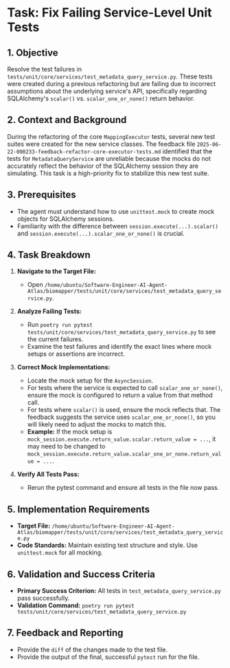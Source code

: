 # Task: Fix Failing Service-Level Unit Tests

## 1. Objective

Resolve the test failures in `tests/unit/core/services/test_metadata_query_service.py`. These tests were created during a previous refactoring but are failing due to incorrect assumptions about the underlying service's API, specifically regarding SQLAlchemy's `scalar()` vs. `scalar_one_or_none()` return behavior.

## 2. Context and Background

During the refactoring of the core `MappingExecutor` tests, several new test suites were created for the new service classes. The feedback file `2025-06-22-000233-feedback-refactor-core-executor-tests.md` identified that the tests for `MetadataQueryService` are unreliable because the mocks do not accurately reflect the behavior of the SQLAlchemy session they are simulating. This task is a high-priority fix to stabilize this new test suite.

## 3. Prerequisites

- The agent must understand how to use `unittest.mock` to create mock objects for SQLAlchemy sessions.
- Familiarity with the difference between `session.execute(...).scalar()` and `session.execute(...).scalar_one_or_none()` is crucial.

## 4. Task Breakdown

1.  **Navigate to the Target File:**
    - Open `/home/ubuntu/Software-Engineer-AI-Agent-Atlas/biomapper/tests/unit/core/services/test_metadata_query_service.py`.

2.  **Analyze Failing Tests:**
    - Run `poetry run pytest tests/unit/core/services/test_metadata_query_service.py` to see the current failures.
    - Examine the test failures and identify the exact lines where mock setups or assertions are incorrect.

3.  **Correct Mock Implementations:**
    - Locate the mock setup for the `AsyncSession`.
    - For tests where the service is expected to call `scalar_one_or_none()`, ensure the mock is configured to return a value from that method call.
    - For tests where `scalar()` is used, ensure the mock reflects that. The feedback suggests the service uses `scalar_one_or_none()`, so you will likely need to adjust the mocks to match this.
    - **Example:** If the mock setup is `mock_session.execute.return_value.scalar.return_value = ...`, it may need to be changed to `mock_session.execute.return_value.scalar_one_or_none.return_value = ...`.

4.  **Verify All Tests Pass:**
    - Rerun the pytest command and ensure all tests in the file now pass.

## 5. Implementation Requirements

- **Target File:** `/home/ubuntu/Software-Engineer-AI-Agent-Atlas/biomapper/tests/unit/core/services/test_metadata_query_service.py`
- **Code Standards:** Maintain existing test structure and style. Use `unittest.mock` for all mocking.

## 6. Validation and Success Criteria

- **Primary Success Criterion:** All tests in `test_metadata_query_service.py` pass successfully.
- **Validation Command:** `poetry run pytest tests/unit/core/services/test_metadata_query_service.py`

## 7. Feedback and Reporting

- Provide the `diff` of the changes made to the test file.
- Provide the output of the final, successful `pytest` run for the file.
